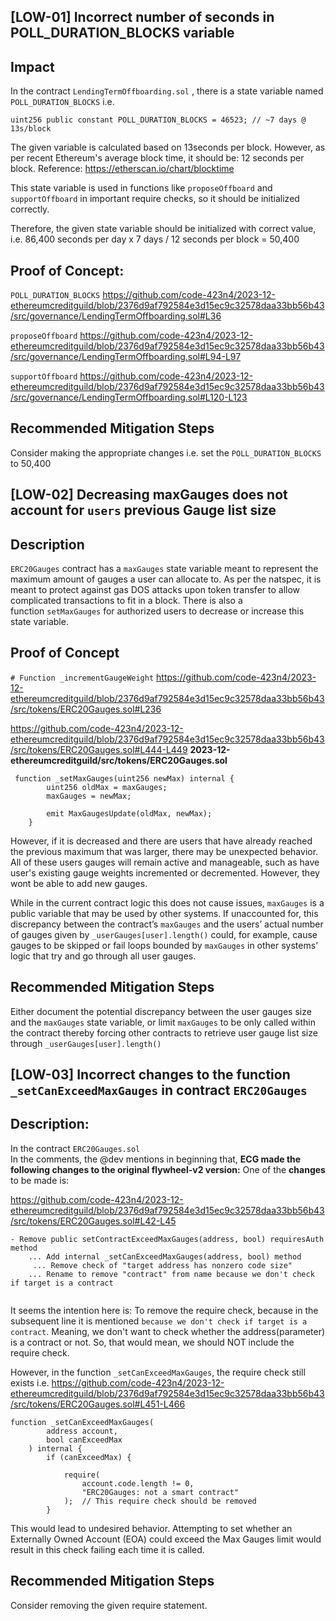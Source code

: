 
## [LOW-01] Incorrect number of seconds in POLL_DURATION_BLOCKS variable 


## Impact
In the contract `LendingTermOffboarding.sol` , there is a state variable named `POLL_DURATION_BLOCKS` i.e. 

```
uint256 public constant POLL_DURATION_BLOCKS = 46523; // ~7 days @ 13s/block

```
The given variable is calculated based on 13seconds per block. However, as per recent Ethereum's average block time, it should be: 12 seconds per block. 
Reference: https://etherscan.io/chart/blocktime

This state variable is used in functions like `proposeOffboard` and `supportOffboard` 
in important require checks, so it should be initialized correctly. 

Therefore, the given state variable should be initialized with correct value, i.e. 
86,400 seconds per day x 7 days / 12 seconds per block = 50,400 


## Proof of Concept: 
`POLL_DURATION_BLOCKS`
https://github.com/code-423n4/2023-12-ethereumcreditguild/blob/2376d9af792584e3d15ec9c32578daa33bb56b43/src/governance/LendingTermOffboarding.sol#L36


`proposeOffboard` 
https://github.com/code-423n4/2023-12-ethereumcreditguild/blob/2376d9af792584e3d15ec9c32578daa33bb56b43/src/governance/LendingTermOffboarding.sol#L94-L97

`supportOffboard`
https://github.com/code-423n4/2023-12-ethereumcreditguild/blob/2376d9af792584e3d15ec9c32578daa33bb56b43/src/governance/LendingTermOffboarding.sol#L120-L123


## Recommended Mitigation Steps
Consider making the appropriate changes i.e. set the `POLL_DURATION_BLOCKS` to 50,400 




## [LOW-02] Decreasing maxGauges does not account for `users` previous Gauge list size

## Description
`ERC20Gauges` contract has a `maxGauges` state variable meant to represent the maximum amount of gauges a user can allocate to. 
As per the natspec, it is meant to protect against gas DOS attacks upon token transfer to allow complicated transactions to fit in a block. There is also a function `setMaxGauges` for authorized users to decrease or increase this state variable.


## Proof of Concept
`# Function _incrementGaugeWeight`
https://github.com/code-423n4/2023-12-ethereumcreditguild/blob/2376d9af792584e3d15ec9c32578daa33bb56b43/src/tokens/ERC20Gauges.sol#L236


https://github.com/code-423n4/2023-12-ethereumcreditguild/blob/2376d9af792584e3d15ec9c32578daa33bb56b43/src/tokens/ERC20Gauges.sol#L444-L449
**2023-12-ethereumcreditguild/src/tokens/ERC20Gauges.sol**
```
 function _setMaxGauges(uint256 newMax) internal {
        uint256 oldMax = maxGauges;
        maxGauges = newMax;

        emit MaxGaugesUpdate(oldMax, newMax);
    }
```

However, if it is decreased and there are users that have already reached the previous maximum that was larger, there may be unexpected behavior.
All of these users gauges will remain active and manageable, such as have user's existing gauge weights incremented or decremented. However, they wont be able to add new gauges. 

While in the current contract logic this does not cause issues, `maxGauges` is a public variable that may be used by other systems. If unaccounted for, this discrepancy between the contract’s `maxGauges` and the users’ actual number of gauges given by `_userGauges[user].length()` could, for example, cause gauges to be skipped or fail loops bounded by `maxGauges` in other systems’ logic that try and go through all user gauges.


## Recommended Mitigation Steps
Either document the potential discrepancy between the user gauges size and the `maxGauges` state variable, or limit `maxGauges` to be only called within the contract thereby forcing other contracts to retrieve user gauge list size through `_userGauges[user].length()`


## [LOW-03] Incorrect changes to the function `_setCanExceedMaxGauges` in contract `ERC20Gauges`

## Description: 

In the contract `ERC20Gauges.sol`  
In the comments, the @dev mentions in beginning that, 
**ECG made the following changes to the original flywheel-v2 version:**
One of the **changes** to be made is: 

https://github.com/code-423n4/2023-12-ethereumcreditguild/blob/2376d9af792584e3d15ec9c32578daa33bb56b43/src/tokens/ERC20Gauges.sol#L42-L45
```
- Remove public setContractExceedMaxGauges(address, bool) requiresAuth method
    ... Add internal _setCanExceedMaxGauges(address, bool) method
     ... Remove check of "target address has nonzero code size"
    ... Rename to remove "contract" from name because we don't check if target is a contract
    
```

It seems the intention here is: 
To remove the require check, because in the subsequent line it is mentioned `because we don't check if target is a contract`. 
Meaning, we don't want to check whether the address(parameter) is a contract or not. So, that would mean, we should NOT include the require check. 


However, in the function `_setCanExceedMaxGauges`, the require check still exists i.e. 
https://github.com/code-423n4/2023-12-ethereumcreditguild/blob/2376d9af792584e3d15ec9c32578daa33bb56b43/src/tokens/ERC20Gauges.sol#L451-L466

```
function _setCanExceedMaxGauges(
        address account,
        bool canExceedMax
    ) internal {
        if (canExceedMax) {
        
            require(
                account.code.length != 0,
                "ERC20Gauges: not a smart contract"
            );  // This require check should be removed  
        }

```

This would lead to undesired behavior. Attempting to set whether an Externally Owned Account (EOA) could exceed the Max Gauges limit would result in this check failing each time it is called. 

## Recommended Mitigation Steps
Consider removing the given require statement.


